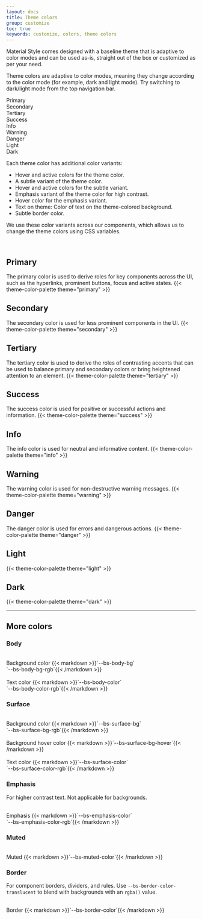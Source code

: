 ```yaml
---
layout: docs
title: Theme colors
group: customize
toc: true
keywords: customize, colors, theme colors
---
```


<p class="fs-4 ms-0 mb-4 page-description">
Material Style comes designed with a baseline theme that is adaptive to color modes and can be used as-is, straight out of the box or customized as per your need. 
</p>

Theme colors are adaptive to color modes, meaning they change according to the color mode (for example, dark and light mode). Try switching to dark/light mode from the top navigation bar.

<div class="color-list mb-4">
  <div class="theme-color-palette d-flex flex-wrap gap-2">
    <div class="text-bg-primary">Primary</div>
    <div class="text-bg-secondary">Secondary</div>
    <div class="text-bg-tertiary">Tertiary</div>
    <div class="text-bg-success">Success</div>
    <div class="text-bg-info">Info</div>
    <div class="text-bg-warning">Warning</div>
    <div class="text-bg-danger">Danger</div>
    <div class="text-bg-light">Light</div>
    <div class="text-bg-dark">Dark</div>
  </div>
</div>

Each theme color has additional color variants:
- Hover and active colors for the theme color.
- A subtle variant of the theme color.
- Hover and active colors for the subtle variant.
- Emphasis variant of the theme color for high contrast.
- Hover color for the emphasis variant.
- Text on theme: Color of text on the theme-colored background.
- Subtle border color.

We use these color variants across our components, which allows us to change the theme colors using CSS variables.

<br>

## Primary
The primary color is used to derive roles for key components across the UI, such as the hyperlinks, prominent buttons, focus and active states.
{{< theme-color-palette theme="primary" >}}

## Secondary
The secondary color is used for less prominent components in the UI.
{{< theme-color-palette theme="secondary" >}}

## Tertiary
The tertiary color is used to derive the roles of contrasting accents that can be used to balance primary and secondary colors or bring heightened attention to an element. 
{{< theme-color-palette theme="tertiary" >}}

## Success
The success color is used for positive or successful actions and information.
{{< theme-color-palette theme="success" >}}

## Info
The info color is used for neutral and informative content.
{{< theme-color-palette theme="info" >}}

## Warning
The warning color is used for non-destructive warning messages.
{{< theme-color-palette theme="warning" >}}

## Danger
The danger color is used for errors and dangerous actions.
{{< theme-color-palette theme="danger" >}}

## Light
{{< theme-color-palette theme="light" >}}

## Dark
{{< theme-color-palette theme="dark" >}}

<hr class="mb-5">

## More colors

### Body
<div class="color-list py-3 mb-4">
  <div class="d-flex flex-wrap gap-3">
    <div class="theme-color-palette">
      <div class="border" style="background-color: var(--bs-body-bg);">&nbsp</div>
      <span class="d-block p-2 text-capitalize" style="color: var(--bs-secondary-color);">Background color</span>
      <span class="d-block px-2">{{< markdown >}}`--bs-body-bg`<br>`--bs-body-bg-rgb`{{< /markdown >}}</span>
    </div>
    <div class="theme-color-palette">
      <div style="background-color: var(--bs-body-color);">&nbsp;</div>
      <span class="d-block p-2 text-capitalize" style="color: var(--bs-secondary-color);">Text color</span>
      <span class="d-block px-2">{{< markdown >}}`--bs-body-color`<br>`--bs-body-color-rgb`{{< /markdown >}}</span>
    </div>
  </div>
</div>

### Surface
<div class="color-list py-3 mb-4">
  <div class="d-flex flex-wrap gap-3">
    <div class="theme-color-palette">
      <div style="background-color: var(--bs-surface-bg);">&nbsp;</div>
      <span class="d-block p-2 text-capitalize" style="color: var(--bs-surface-color);">Background color</span>
      <span class="d-block px-2">{{< markdown >}}`--bs-surface-bg`<br>`--bs-surface-bg-rgb`{{< /markdown >}}</span>
    </div>
    <div class="theme-color-palette">
      <div style="background-color: var(--bs-surface-bg-hover);">&nbsp;</div>
      <span class="d-block p-2 text-capitalize" style="color: var(--bs-surface-color);">Background hover color</span>
      <span class="d-block px-2">{{< markdown >}}`--bs-surface-bg-hover`{{< /markdown >}}</span>
    </div>
    <div class="theme-color-palette">
      <div style="background-color: var(--bs-surface-color);">&nbsp;</div>
      <span class="d-block p-2 text-capitalize" style="color: var(--bs-surface-color);">Text color</span>
      <span class="d-block px-2">{{< markdown >}}`--bs-surface-color`<br>`--bs-surface-color-rgb`{{< /markdown >}}</span>
    </div>
  </div>
</div>

### Emphasis
For higher contrast text. Not applicable for backgrounds.
<div class="color-list py-3 mb-4">
  <div class="d-flex flex-wrap gap-3">
    <div class="theme-color-palette">
      <div style="background-color: var(--bs-emphasis-color);">&nbsp;</div>
      <span class="d-block p-2 text-capitalize" style="color: var(--bs-secondary-color);">Emphasis</span>
      <span class="d-block px-2">{{< markdown >}}`--bs-emphasis-color`<br>`--bs-emphasis-color-rgb`{{< /markdown >}}</span>
    </div>
  </div>
</div>

### Muted
<div class="color-list py-3 mb-4">
  <div class="d-flex flex-wrap gap-3">
    <div class="theme-color-palette">
      <div style="background-color: var(--bs-muted-color);">&nbsp;</div>
      <span class="d-block p-2 text-capitalize" style="color: var(--bs-secondary-color);">Muted</span>
      <span class="d-block px-2">{{< markdown >}}`--bs-muted-color`{{< /markdown >}}</span>
    </div>
  </div>
</div>

### Border
For component borders, dividers, and rules. Use `--bs-border-color-translucent` to blend with backgrounds with an `rgba()` value.
<div class="color-list py-3 mb-4">
  <div class="d-flex flex-wrap gap-3">
    <div class="theme-color-palette">
      <div style="background-color: var(--bs-border-color)">&nbsp;</div>
      <span class="d-block p-2 text-capitalize" style="color: var(--bs-secondary-color);">Border</span>
      <span class="d-block px-2">{{< markdown >}}`--bs-border-color`{{< /markdown >}}</span>
    </div>
  </div>
</div>
